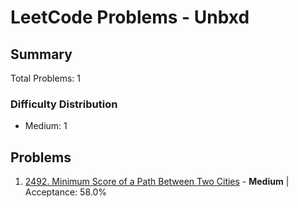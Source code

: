 # LeetCode Problems - Unbxd

## Summary
Total Problems: 1

### Difficulty Distribution

- Medium: 1

## Problems

1. [2492. Minimum Score of a Path Between Two Cities](https://leetcode.com/problems/minimum-score-of-a-path-between-two-cities/) - **Medium** | Acceptance: 58.0%
